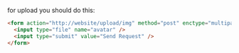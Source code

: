 for upload you should do this:
```html
<form action="http://website/upload/img" method="post" enctype="multipart/form-data">
  <input type="file" name="avatar" />
  <input type="submit" value="Send Request" />
</form>
```